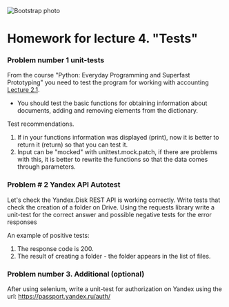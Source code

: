 ![Bootstrap photo](https://zavistnik.com/wp-content/uploads/2019/12/Testirovshhik.jpeg)
# Homework for lecture 4. "Tests"
### **Problem number 1 unit-tests**
From the course "Python: Everyday Programming and Superfast Prototyping" you need to test the program for working with accounting [Lecture 2.1](https://github.com/netology-code/py-homework-basic/tree/master/2.1.functions).
* You should test the basic functions for obtaining information about documents, adding and removing elements from the dictionary.

Test recommendations.
1. If in your functions information was displayed (print), now it is better to return it (return) so that you can test it.
2. Input can be "mocked" with unittest.mock.patch, if there are problems with this, it is better to rewrite the functions so that the data comes through parameters.

### **Problem # 2 Yandex API Autotest**
Let's check the Yandex.Disk REST API is working correctly. Write tests that check the creation of a folder on Drive.
Using the requests library write a unit-test for the correct answer and possible negative tests for the error responses

An example of positive tests:
1. The response code is 200.
2. The result of creating a folder - the folder appears in the list of files.

### **Problem number 3. Additional (optional)**

After using selenium, write a unit-test for authorization on Yandex using the url: https://passport.yandex.ru/auth/

